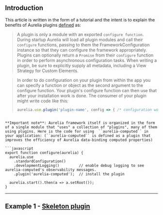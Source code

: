 ## Introduction 

This article is written in the form of a tutorial and the intent is to explain the benefits of Aurelia plugins [defined](http://aurelia.io/docs.html#plugins) as:

> A plugin is only a module with an exported ``configure function``. During startup Aurelia will load all plugin modules and call their ``configure`` functions, passing to them the FrameworkConfiguration instance so that they can configure the framework appropriately. Plugins can optionally return a ``Promise`` from their ``configure`` function in order to perform asynchronous configuration tasks. When writing a plugin, be sure to explicitly supply all metadata, including a View Strategy for Custom Elements.

>In order to do configuration on your plugin from within the app you can specify a function or object as the second argument to the configure function. Your plugin's configure function can then use that after your installation work is done. The consumer of your plugin might write code like this:
>
>```javascript
>aurelia.use.plugin('plugin-name', config => { /* configuration work */ });
```

**Important note**: Aurelia framework itself is organized in the form of a single module that "uses" a collection of "plugins", many of them using plugins. Here is the code for using  ``aurelia-computed`` in your application: (``aurelia-computed`` is defined as a plugin that improves the efficiency of Aurelia data-binding computed properties)  

```javascript
export function configure(aurelia) {
  aurelia.use
    .standardConfiguration()
    .developmentLogging()         // enable debug logging to see aurelia-computed's observability messages.
    .plugin('aurelia-computed');  // install the plugin

  aurelia.start().then(a => a.setRoot());
}
```


----------


## Example 1 - [Skeleton plugin](https://github.com/aurelia/skeleton-plugin)
